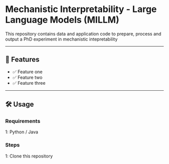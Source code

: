 # Mechanistic Interpretability - Large Language Models (MILLM)

This repository contains data and application code to prepare, process and output a PhD experiment in mechanistic intepretability


---

## 🚀 Features

- ✅ Feature one
- ✅ Feature two
- ✅ Feature three

---

## 🛠️ Usage

### Requirements

1: Python / Java

### Steps

1: Clone this repository
